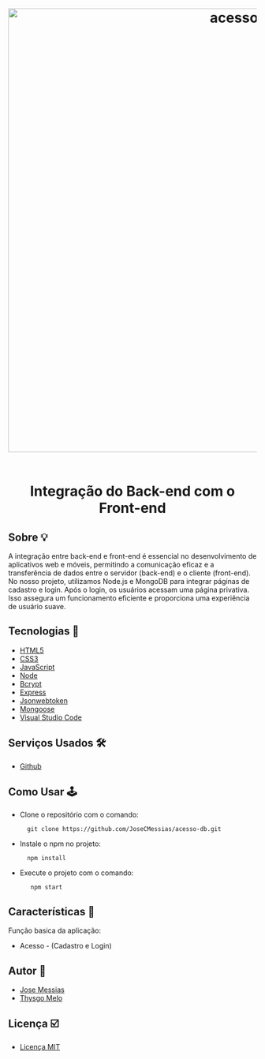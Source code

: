 <h1 align="center">
  <img width="900" alt="acesso" src="https://github.com/JoseCMessias/acesso-db/assets/104660308/ae7b7719-38d9-4929-9c66-78c1680a326b">
</BR></BR>
  <p>Integração do Back-end com o Front-end</p>
</h1>

## Sobre &#128161; 

A integração entre back-end e front-end é essencial no desenvolvimento de aplicativos web e móveis, permitindo a comunicação eficaz e a transferência de dados entre o servidor (back-end) e o cliente (front-end). No nosso projeto, utilizamos Node.js e MongoDB para integrar páginas de cadastro e login. Após o login, os usuários acessam uma página privativa. Isso assegura um funcionamento eficiente e proporciona uma experiência de usuário suave.

## Tecnologias &#128126;

- [HTML5](https://developer.mozilla.org/pt-BR/docs/Web/HTML)
- [CSS3](https://developer.mozilla.org/pt-BR/docs/Web/CSS)
- [JavaScript](https://developer.mozilla.org/pt-BR/docs/Web/JavaScript)
- [Node](https://nodejs.org/en/about)
- [Bcrypt](https://www.npmjs.com/package/bcrypt)
- [Express](https://expressjs.com/pt-br/)
- [Jsonwebtoken](https://www.npmjs.com/package/jsonwebtoken)
- [Mongoose](https://www.npmjs.com/package/mongoose)
- [Visual Studio Code](https://code.visualstudio.com)

## Serviços Usados &#128736;&#65039;

- [Github](https://github.com/)

## Como Usar 	&#128377;&#65039;

- Clone o repositório com o comando:
    ```
      git clone https://github.com/JoseCMessias/acesso-db.git
    ```
- Instale o npm no projeto:
     ```
       npm install
     ```
- Execute o projeto com o comando:
    ```
       npm start
     ```
    
## Características 		&#128221;

Função basica da aplicação:
- Acesso - (Cadastro e Login)

## Autor 	&#128101;

- [Jose Messias](https://github.com/JoseCMessias)
- [Thysgo Melo](https://github.com/DMthysgo)

## Licença  &#9745;&#65039;

- [Licença MIT]()
